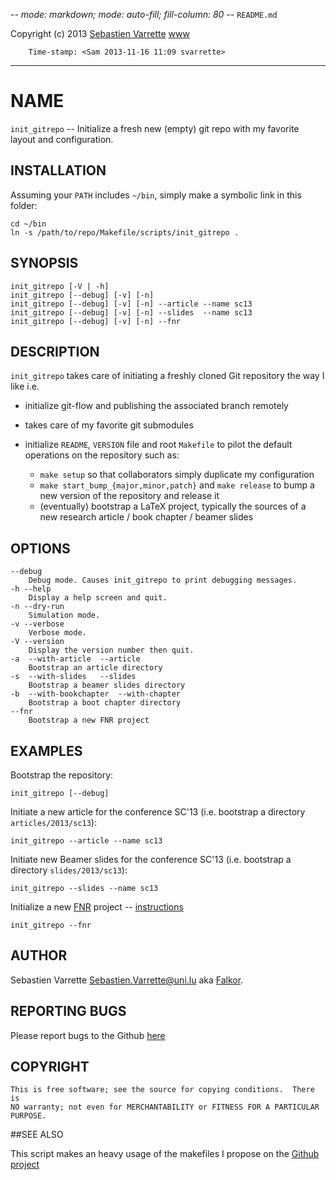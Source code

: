 -*- mode: markdown; mode: auto-fill; fill-column: 80 -*-
`README.md`

Copyright (c) 2013 [Sebastien Varrette](mailto:<Sebastien.Varrette@uni.lu>) [www](http://varrette.gforge.uni.lu)

        Time-stamp: <Sam 2013-11-16 11:09 svarrette>

-------------------

# NAME

`init_gitrepo` -- Initialize a fresh new (empty) git repo with my favorite
layout and configuration.

## INSTALLATION

Assuming your `PATH` includes `~/bin`, simply make a symbolic link in this folder: 

    cd ~/bin
    ln -s /path/to/repo/Makefile/scripts/init_gitrepo .

## SYNOPSIS

    init_gitrepo [-V | -h]
    init_gitrepo [--debug] [-v] [-n]
    init_gitrepo [--debug] [-v] [-n] --article --name sc13
    init_gitrepo [--debug] [-v] [-n] --slides  --name sc13
    init_gitrepo [--debug] [-v] [-n] --fnr

## DESCRIPTION

`init_gitrepo` takes care of initiating a freshly cloned Git repository the way
I like i.e.

* initialize git-flow and publishing the associated branch remotely
* takes care of my favorite git submodules
* initialize `README`, `VERSION` file and root `Makefile` to pilot the default
  operations on the repository such as:
  
  * `make setup` so that collaborators simply duplicate my configuration
  * `make start_bump_{major,minor,patch}` and `make release` to bump a new
    version of the repository and release it 
  * (eventually) bootstrap a LaTeX project, typically the sources of a new
    research article / book chapter / beamer slides 

## OPTIONS

    --debug
        Debug mode. Causes init_gitrepo to print debugging messages.
    -h --help
        Display a help screen and quit.
    -n --dry-run
        Simulation mode.
    -v --verbose
        Verbose mode.
    -V --version
        Display the version number then quit.
    -a  --with-article  --article
        Bootstrap an article directory
    -s  --with-slides   --slides
        Bootstrap a beamer slides directory
    -b  --with-bookchapter  --with-chapter
        Bootstrap a boot chapter directory
    --fnr 
        Bootstrap a new FNR project


## EXAMPLES

Bootstrap the repository:
   
    init_gitrepo [--debug]
    
Initiate a new article for the conference SC'13 (i.e. bootstrap a directory `articles/2013/sc13`):
         
    init_gitrepo --article --name sc13

Initiate new Beamer slides for the conference SC'13 (i.e. bootstrap a directory `slides/2013/sc13`):
         
    init_gitrepo --slides --name sc13

Initialize a new [FNR](http://fnr.lu) project -- [instructions](https://github.com/Falkor/fnr-latex-template#bootstrapping-your-own-fnr-proposal)

	init_gitrepo --fnr 
	


## AUTHOR

Sebastien Varrette <Sebastien.Varrette@uni.lu> aka [Falkor](https://github.com/Falkor). 

## REPORTING BUGS

Please report bugs to the Github [here](https://github.com/Falkor/Makefiles/issues)

## COPYRIGHT
     
    This is free software; see the source for copying conditions.  There is
    NO warranty; not even for MERCHANTABILITY or FITNESS FOR A PARTICULAR
    PURPOSE.

##SEE ALSO

This script makes an heavy usage of the makefiles I propose on the [Github project]( https://github.com/Falkor/Makefiles/)


